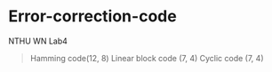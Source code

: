 # Error-correction-code

NTHU WN Lab4
>Hamming code(12, 8)
>Linear block code (7, 4)
>Cyclic code (7, 4)

